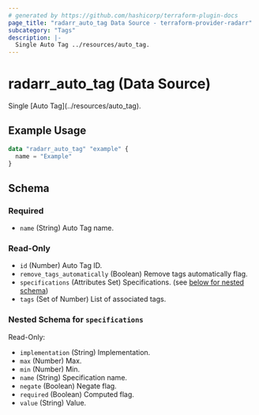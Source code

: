 ```yaml
---
# generated by https://github.com/hashicorp/terraform-plugin-docs
page_title: "radarr_auto_tag Data Source - terraform-provider-radarr"
subcategory: "Tags"
description: |-
  Single Auto Tag ../resources/auto_tag.
---
```


# radarr_auto_tag (Data Source)

<!-- subcategory:Tags -->Single [Auto Tag](../resources/auto_tag).

## Example Usage

```terraform
data "radarr_auto_tag" "example" {
  name = "Example"
}
```

<!-- schema generated by tfplugindocs -->
## Schema

### Required

- `name` (String) Auto Tag name.

### Read-Only

- `id` (Number) Auto Tag ID.
- `remove_tags_automatically` (Boolean) Remove tags automatically flag.
- `specifications` (Attributes Set) Specifications. (see [below for nested schema](#nestedatt--specifications))
- `tags` (Set of Number) List of associated tags.

<a id="nestedatt--specifications"></a>
### Nested Schema for `specifications`

Read-Only:

- `implementation` (String) Implementation.
- `max` (Number) Max.
- `min` (Number) Min.
- `name` (String) Specification name.
- `negate` (Boolean) Negate flag.
- `required` (Boolean) Computed flag.
- `value` (String) Value.


